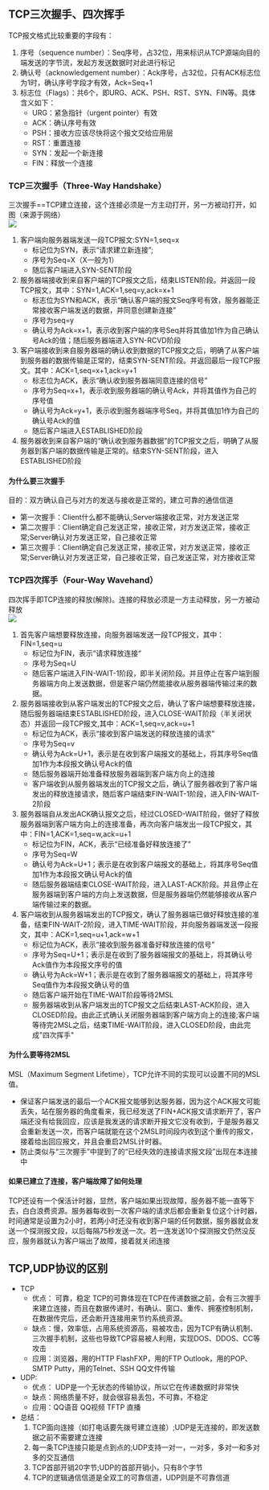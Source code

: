 ## TCP三次握手、四次挥手
TCP报文格式比较重要的字段有：<br/>
1. 序号（sequence number）：Seq序号，占32位，用来标识从TCP源端向目的端发送的字节流，发起方发送数据时对此进行标记
2. 确认号（acknowledgement number）：Ack序号，占32位，只有ACK标志位为1时，确认序号字段才有效，Ack=Seq+1
3. 标志位（Flags）：共6个，即URG、ACK、PSH、RST、SYN、FIN等。具体含义如下：
    - URG：紧急指针（urgent pointer）有效
    - ACK：确认序号有效
    - PSH：接收方应该尽快将这个报文交给应用层
    - RST：重置连接
    - SYN：发起一个新连接
    - FIN：释放一个连接
###  TCP三次握手（Three-Way Handshake）
三次握手==TCP建立连接，这个连接必须是一方主动打开，另一方被动打开，如图（来源于网络）<br/>
![](https://llhyoudao.oss-cn-shenzhen.aliyuncs.com/%E6%9C%89%E9%81%93%E4%BA%91/tcp3shake.png)
1. 客户端向服务器端发送一段TCP报文:SYN=1,seq=x
    - 标记位为SYN，表示“请求建立新连接”;
    - 序号为Seq=X（X一般为1）
    - 随后客户端进入SYN-SENT阶段
2. 服务器端接收到来自客户端的TCP报文之后，结束LISTEN阶段。并返回一段TCP报文，其中：SYN=1,ACK=1,seq=y,ack=x+1
    - 标志位为SYN和ACK，表示“确认客户端的报文Seq序号有效，服务器能正常接收客户端发送的数据，并同意创建新连接”
    - 序号为seq=y
    - 确认号为Ack=x+1，表示收到客户端的序号Seq并将其值加1作为自己确认号Ack的值；随后服务器端进入SYN-RCVD阶段
3. 客户端接收到来自服务器端的确认收到数据的TCP报文之后，明确了从客户端到服务器的数据传输是正常的，结束SYN-SENT阶段。并返回最后一段TCP报文。其中：ACK=1,seq=x+1,ack=y+1
    - 标志位为ACK，表示“确认收到服务器端同意连接的信号”
    - 序号为Seq=x+1，表示收到服务器端的确认号Ack，并将其值作为自己的序号值
    - 确认号为Ack=y+1，表示收到服务器端序号Seq，并将其值加1作为自己的确认号Ack的值
    - 随后客户端进入ESTABLISHED阶段
4. 服务器收到来自客户端的“确认收到服务器数据”的TCP报文之后，明确了从服务器到客户端的数据传输是正常的。结束SYN-SENT阶段，进入ESTABLISHED阶段
#### 为什么要三次握手
目的：双方确认自己与对方的发送与接收是正常的，建立可靠的通信信道
- 第一次握手：Client什么都不能确认;Server端接收正常，对方发送正常
- 第二次握手：Client确定自己发送正常，接收正常，对方发送正常，接收正常;Server确认对方发送正常，自己接收正常
- 第三次握手：Client确定自己发送正常，接收正常，对方发送正常，接收正常;Server确认对方发送正常，自己接收正常，自己发送正常，对方接收正常
### TCP四次挥手（Four-Way Wavehand）
四次挥手即TCP连接的释放(解除)。连接的释放必须是一方主动释放，另一方被动释放<br/>
![](https://llhyoudao.oss-cn-shenzhen.aliyuncs.com/%E6%9C%89%E9%81%93%E4%BA%91/tecp4wave.png)
1. 首先客户端想要释放连接，向服务器端发送一段TCP报文，其中：FIN=1,seq=u
    - 标记位为FIN，表示“请求释放连接“
    - 序号为Seq=U
    - 随后客户端进入FIN-WAIT-1阶段，即半关闭阶段。并且停止在客户端到服务器端方向上发送数据，但是客户端仍然能接收从服务器端传输过来的数据。
2. 服务器端接收到从客户端发出的TCP报文之后，确认了客户端想要释放连接，随后服务器端结束ESTABLISHED阶段，进入CLOSE-WAIT阶段（半关闭状态）并返回一段TCP报文,其中：ACK=1,seq=v,ack=u+1
    - 标记位为ACK，表示“接收到客户端发送的释放连接的请求”
    - 序号为Seq=v
    - 确认号为Ack=U+1，表示是在收到客户端报文的基础上，将其序号Seq值加1作为本段报文确认号Ack的值
    - 随后服务器端开始准备释放服务器端到客户端方向上的连接
    - 客户端收到从服务器端发出的TCP报文之后，确认了服务器收到了客户端发出的释放连接请求，随后客户端结束FIN-WAIT-1阶段，进入FIN-WAIT-2阶段
3. 服务器端自从发出ACK确认报文之后，经过CLOSED-WAIT阶段，做好了释放服务器端到客户端方向上的连接准备，再次向客户端发出一段TCP报文，其中：FIN=1,ACK=1,seq=w,ack=u+1
    - 标记位为FIN，ACK，表示“已经准备好释放连接了”
    - 序号为Seq=W
    - 确认号为Ack=U+1；表示是在收到客户端报文的基础上，将其序号Seq值加1作为本段报文确认号Ack的值
    - 随后服务器端结束CLOSE-WAIT阶段，进入LAST-ACK阶段。并且停止在服务器端到客户端的方向上发送数据，但是服务器端仍然能够接收从客户端传输过来的数据。
4. 客户端收到从服务器端发出的TCP报文，确认了服务器端已做好释放连接的准备，结束FIN-WAIT-2阶段，进入TIME-WAIT阶段，并向服务器端发送一段报文，其中：ACK=1,seq=u+1,ack=w+1
    - 标记位为ACK，表示“接收到服务器准备好释放连接的信号”
    - 序号为Seq=U+1；表示是在收到了服务器端报文的基础上，将其确认号Ack值作为本段报文序号的值
    - 确认号为Ack=W+1；表示是在收到了服务器端报文的基础上，将其序号Seq值作为本段报文确认号的值
    - 随后客户端开始在TIME-WAIT阶段等待2MSL
    - 服务器端收到从客户端发出的TCP报文之后结束LAST-ACK阶段，进入CLOSED阶段。由此正式确认关闭服务器端到客户端方向上的连接;客户端等待完2MSL之后，结束TIME-WAIT阶段，进入CLOSED阶段，由此完成"四次挥手"
#### 为什么要等待2MSL
MSL（Maximum Segment Lifetime），TCP允许不同的实现可以设置不同的MSL值。
- 保证客户端发送的最后一个ACK报文能够到达服务器，因为这个ACK报文可能丢失，站在服务器的角度看来，我已经发送了FIN+ACK报文请求断开了，客户端还没有给我回应，应该是我发送的请求断开报文它没有收到，于是服务器又会重新发送一次，而客户端就能在这个2MSL时间段内收到这个重传的报文，接着给出回应报文，并且会重启2MSL计时器。
- 防止类似与“三次握手”中提到了的“已经失效的连接请求报文段”出现在本连接中
#### 如果已建立了连接，客户端故障了如何处理
TCP还设有一个保活计时器，显然，客户端如果出现故障，服务器不能一直等下去，白白浪费资源。服务器每收到一次客户端的请求后都会重新复位这个计时器，时间通常是设置为2小时，若两小时还没有收到客户端的任何数据，服务器就会发送一个探测报文段，以后每隔75秒发送一次。若一连发送10个探测报文仍然没反应，服务器就认为客户端出了故障，接着就关闭连接
## TCP,UDP协议的区别
- TCP
    - 优点： 可靠，稳定 TCP的可靠体现在TCP在传递数据之前，会有三次握手来建立连接，而且在数据传递时，有确认、窗口、重传、拥塞控制机制，在数据传完后，还会断开连接用来节约系统资源。
    - 缺点：慢，效率低，占用系统资源高，易被攻击，因为TCP有确认机制、三次握手机制，这些也导致TCP容易被人利用，实现DOS、DDOS、CC等攻击
    - 应用：浏览器，用的HTTP FlashFXP，用的FTP Outlook，用的POP、SMTP Putty，用的Telnet、SSH QQ文件传输
- UDP:
    - 优点： UDP是一个无状态的传输协议，所以它在传递数据时非常快
    - 缺点：网络质量不好，就会很容易丢包，不可靠，不稳定
    - 应用：QQ语音 QQ视频 TFTP 直播
- 总结：
    1. TCP面向连接（如打电话要先拨号建立连接）;UDP是无连接的，即发送数据之前不需要建立连接
    2. 每一条TCP连接只能是点到点的;UDP支持一对一，一对多，多对一和多对多的交互通信
    3. TCP首部开销20字节;UDP的首部开销小，只有8个字节
    4. TCP的逻辑通信信道是全双工的可靠信道，UDP则是不可靠信道

    